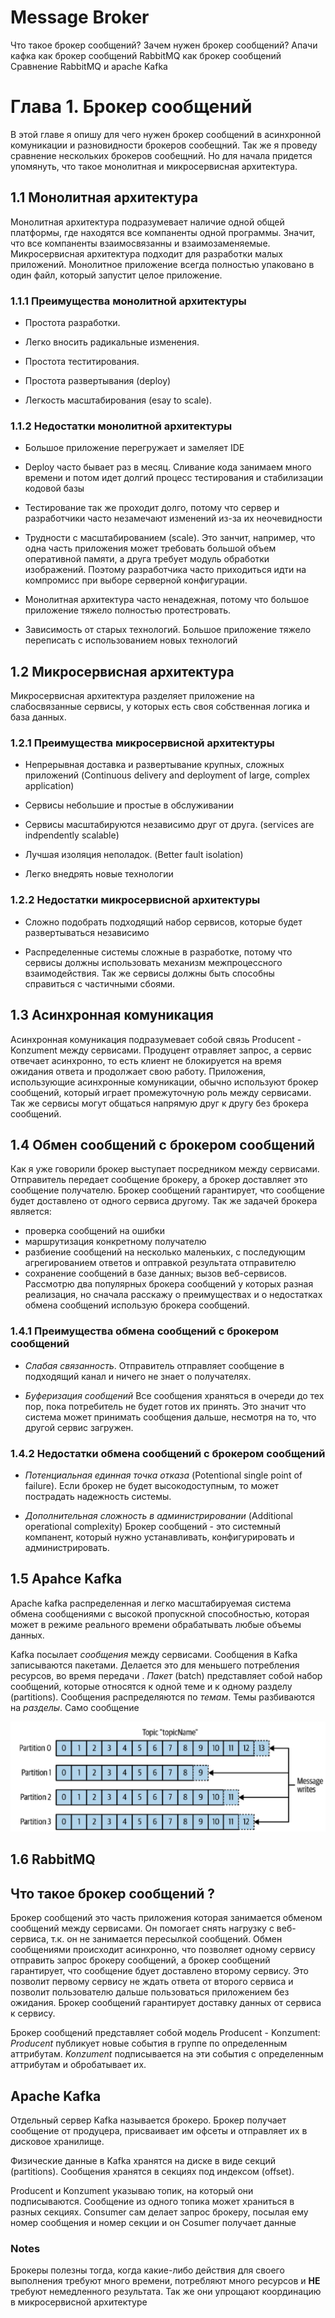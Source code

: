 # Message Broker

Что такое брокер сообщений?
Зачем нужен брокер сообщений?
Апачи кафка как брокер сообщений
RabbitMQ как брокер сообщений
Сравнение RabbitMQ и apache Kafka


# Глава 1. Брокер сообщений

В этой главе я опишу для чего нужен брокер сообщений в асинхронной комуникации и разновидности брокеров сообещний. Так же я проведу сравнение нескольких брокеров сообещний. Но для начала придется упомянуть, что такое монолитная и микросервисная архитектура.

## 1.1 Монолитная архитектура

Монолитная архитектура подразумевает наличие одной общей платформы, где находятся все компаненты одной программы. Значит, что все компаненты взаимосвязанны и взаимозаменяемые. Микросервисная архитектура подходит для разработки малых приложений. Монолитное приложение всегда полностью упаковано в один файл, который запустит целое приложение.

### 1.1.1 Преимущества монолитной архитектуры

 - Простота разработки. 

 - Легко вносить радикальные изменения.

 - Простота теститирования.

 - Простота развертывания (deploy)

 - Легкость масштабирования (esay to scale). 

### 1.1.2 Недостатки монолитной архитектуры

 - Большое приложение перегружает и замеляет IDE

 - Deploy часто бывает раз в месяц. Сливание кода занимаем много времени и потом идет долгий процесс тестирования и стабилизации кодовой базы

 - Тестирование так же проходит долго, потому что сервер и разработчики часто незамечают изменений из-за их неочевидности

 - Трудности с масштабированием (scale). Это занчит, например, что одна часть приложения может требовать большой объем оперативной памяти, а друга требует модуль обработки изображений. Поэтому разработчика часто приходиться идти на компромисс при выборе серверной конфигурации. 

 - Монолитная архитектура часто ненадежная, потому что большое приложение тяжело полностью протестровать.

 - Зависимость от старых технологий. Большое приложение тяжело переписать с использованием новых технологий

## 1.2 Микросервисная архитектура

Микросервисная архитектура разделяет приложение на слабосвязанные сервисы, у которых есть своя собственная логика и база данных. 

### 1.2.1 Преимущества микросервисной архитектуры

 - Непрерывная доставка и развертывание крупных, сложных приложений (Continuous delivery and deployment of large, complex application)

 - Сервисы небольшие и простые в обслуживании

 - Сервисы масштабируются независимо друг от друга. (services are indpendently scalable)

 - Лучшая изоляция неполадок. (Better fault isolation)

 - Легко внедрять новые технологии 

### 1.2.2 Недостатки микросервисной архитектуры

 - Сложно подобрать подходящий набор сервисов, которые будет развертываться независимо

 - Распределенные системы сложные в разработке, потому что сервисы должны использовать механизм межпроцессного взаимодействия. Так же сервисы должны быть способны справиться с частичными сбоями.
 <!-- - Сложность распределенных систем (Distributed system are complex) -->

## 1.3 Асинхронная комуникация

Асинхронная комуникация подразумевает собой связь Producent - Konzument между сервисами. Продуцент отравляет запрос, а сервис отвечает асинхронно, то есть клиент не блокируется на время ожидания ответа и продолжает свою работу. Приложения, использующие асинхронные комуникации, обычно используют брокер сообщений, который играет промежуточную роль между сервисами. Так же сервисы могут общаться напрямую друг к другу без брокера сообщений.

## 1.4 Обмен сообщений с брокером сообщений

Как я уже говорили брокер выступает посредником между сервисами. Отправитель передает сообщение брокеру, а брокер доставляет это сообщение получателю. Брокер сообщений гарантирует, что сообщение будет доставлено от одного сервиса другому.  Так же задачей брокера является: 
 - проверка сообщений на ошибки 
 - маршрутизация конкретному получателю 
 - разбиение сообщений на несколько маленьких, с последующим агрегированием ответов и оптравкой результата отправителю
 - сохранение сообщений в базе данных; вызов веб-сервисов. 
 Рассмотрю два популярных брокера сообщений у которых разная реализация, но сначала расскажу о преимуществах и о недостатках обмена сообщений использую брокера сообщений.

### 1.4.1 Преимущества обмена сообщений с брокером сообщений

 - _Слабая связанность_. Отправитель отправляет сообщение в подходящий канал и ничего не знает о получателях.

 - _Буферизация сообщений_ Все сообщения храняться в очереди до тех пор, пока потребитель не будет готов их принять. Это значит что система может принимать сообщения дальше, несмотря на то, что другой сервис загружен.

### 1.4.2 Недостатки обмена сообщений с брокером сообщений

 - _Потенциальная единная точка отказа_ (Potentional single point of failure). Если брокер не будет высокодоступным, то может пострадать надежность системы.

 - _Дополнительная сложность в администрировании_ (Additional operational complexity) Брокер сообщений - это системный компанент, который нужно устанавливать, конфигурировать и администрировать.

 ## 1.5 Apahce Kafka

 Apache kafka распределенная и легко масштабируемая система обмена сообщениями с высокой пропускной способностью, которая может в режиме реального времени обрабатывать любые объемы данных.

 Kafka посылает _сообщения_ между сервисами. Сообщения в Kafka записываются пакетами. Делается это для меньшего потребления ресурсов, во время передачи . _Пакет_ (batch) представляет собой набор сообщений, которые относятся к одной теме и к одному разделу (partitions). Сообщения распределяются по _темам_. Темы разбиваются на _разделы_. Само сообщение 

 <div align="center"><img src="Kafka_topic_and_group_realization.png" /> </div>
 

 ## 1.6 RabbitMQ

## Что такое брокер сообщений ?

Брокер сообщений это часть приложения которая занимается обменом сообщений между сервисами. Он помогает снять нагрузку с веб-сервиса, т.к. он не занимается пересылкой сообщений. Обмен сообщениями происходит асинхронно, что позволяет одному сервису отправить запрос брокеру сообщений, а брокер сообщений гарантирует, что сообщение бдует доставлено второму сервису. Это позволит первому сервису не ждать ответа от второго сервиса и позволит пользователю дальше пользоваться приложением без ожидания. Брокер сообщений гарантирует доставку данных от сервиса к сервису. 

Брокер сообщений представляет собой модель Producent - Konzument: _Producent_ публикует новые события в группе по определенным аттрибутам. _Konzument_ подписывается на эти события с определенным аттрибутам и обробатывает их.

## Apache Kafka
Отдельный сервер Kafka называется брокеро. Брокер получает сообщение от продуцера, присваивает им офсеты и отправляет их в дисковое хранилище.

Физические данные в Kafka хранятся на диске в виде секций (partitions). Сообщения хранятся в секциях под индексом (offset). 

Producent и Konzument указываю топик, на который они подписываются. Сообщение из одного топика может храниться в разных секциях. Consumer сам делает запрос брокеру, посылая ему номер сообщения и номер секции и он Cosumer получает данные 

<!-- Производители, формируя сообщения, прикрепляют к нему ключ и номер партиции. Номер партиции может быть выбран рандомно (round-robin), если у сообщения отсутствует ключ. -->

 
 ### Notes
 Брокеры полезны тогда, когда какие-либо действия для своего выполнения требуют много времени, потребляют много ресурсов и __НЕ__ требуют немедленного результата. Так же они упрощают координацию в микросервисной архитектуре 